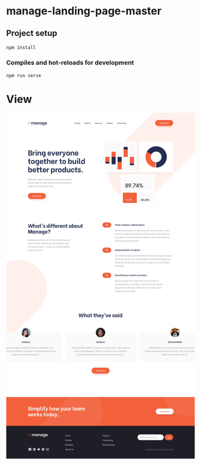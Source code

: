# manage-landing-page-master

## Project setup
```
npm install
```

### Compiles and hot-reloads for development
```
npm run serve
```

# View
![Desktop view](/src/design/desktop-design.jpg)
